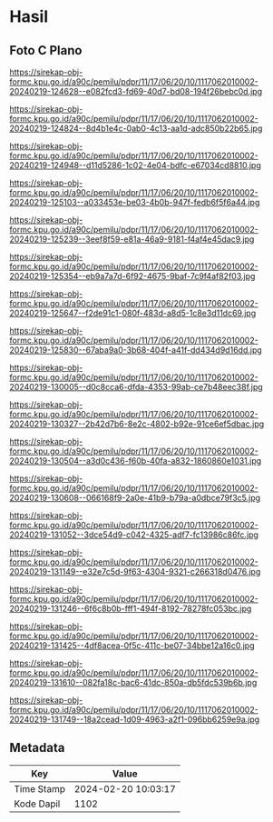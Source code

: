 # Hasil

## Foto C Plano

https://sirekap-obj-formc.kpu.go.id/a90c/pemilu/pdpr/11/17/06/20/10/1117062010002-20240219-124628--e082fcd3-fd69-40d7-bd08-194f26bebc0d.jpg

https://sirekap-obj-formc.kpu.go.id/a90c/pemilu/pdpr/11/17/06/20/10/1117062010002-20240219-124824--8d4b1e4c-0ab0-4c13-aa1d-adc850b22b65.jpg

https://sirekap-obj-formc.kpu.go.id/a90c/pemilu/pdpr/11/17/06/20/10/1117062010002-20240219-124948--d11d5286-1c02-4e04-bdfc-e67034cd8810.jpg

https://sirekap-obj-formc.kpu.go.id/a90c/pemilu/pdpr/11/17/06/20/10/1117062010002-20240219-125103--a033453e-be03-4b0b-947f-fedb6f5f6a44.jpg

https://sirekap-obj-formc.kpu.go.id/a90c/pemilu/pdpr/11/17/06/20/10/1117062010002-20240219-125239--3eef8f59-e81a-46a9-9181-f4af4e45dac9.jpg

https://sirekap-obj-formc.kpu.go.id/a90c/pemilu/pdpr/11/17/06/20/10/1117062010002-20240219-125354--eb9a7a7d-6f92-4675-9baf-7c9f4af82f03.jpg

https://sirekap-obj-formc.kpu.go.id/a90c/pemilu/pdpr/11/17/06/20/10/1117062010002-20240219-125647--f2de91c1-080f-483d-a8d5-1c8e3d11dc69.jpg

https://sirekap-obj-formc.kpu.go.id/a90c/pemilu/pdpr/11/17/06/20/10/1117062010002-20240219-125830--67aba9a0-3b68-404f-a41f-dd434d9d16dd.jpg

https://sirekap-obj-formc.kpu.go.id/a90c/pemilu/pdpr/11/17/06/20/10/1117062010002-20240219-130005--d0c8cca6-dfda-4353-99ab-ce7b48eec38f.jpg

https://sirekap-obj-formc.kpu.go.id/a90c/pemilu/pdpr/11/17/06/20/10/1117062010002-20240219-130327--2b42d7b6-8e2c-4802-b92e-91ce6ef5dbac.jpg

https://sirekap-obj-formc.kpu.go.id/a90c/pemilu/pdpr/11/17/06/20/10/1117062010002-20240219-130504--a3d0c436-f60b-40fa-a832-1860860e1031.jpg

https://sirekap-obj-formc.kpu.go.id/a90c/pemilu/pdpr/11/17/06/20/10/1117062010002-20240219-130608--066168f9-2a0e-41b9-b79a-a0dbce79f3c5.jpg

https://sirekap-obj-formc.kpu.go.id/a90c/pemilu/pdpr/11/17/06/20/10/1117062010002-20240219-131052--3dce54d9-c042-4325-adf7-fc13986c86fc.jpg

https://sirekap-obj-formc.kpu.go.id/a90c/pemilu/pdpr/11/17/06/20/10/1117062010002-20240219-131149--e32e7c5d-9f63-4304-9321-c266318d0476.jpg

https://sirekap-obj-formc.kpu.go.id/a90c/pemilu/pdpr/11/17/06/20/10/1117062010002-20240219-131246--6f6c8b0b-fff1-494f-8192-78278fc053bc.jpg

https://sirekap-obj-formc.kpu.go.id/a90c/pemilu/pdpr/11/17/06/20/10/1117062010002-20240219-131425--4df8acea-0f5c-411c-be07-34bbe12a16c0.jpg

https://sirekap-obj-formc.kpu.go.id/a90c/pemilu/pdpr/11/17/06/20/10/1117062010002-20240219-131610--082fa18c-bac6-41dc-850a-db5fdc539b6b.jpg

https://sirekap-obj-formc.kpu.go.id/a90c/pemilu/pdpr/11/17/06/20/10/1117062010002-20240219-131749--18a2cead-1d09-4963-a2f1-096bb6259e9a.jpg


## Metadata

| Key        | Value               |
| ---------- | ------------------- |
| Time Stamp | 2024-02-20 10:03:17 |
| Kode Dapil | 1102                |



